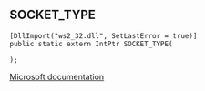 ## SOCKET_TYPE

```
[DllImport("ws2_32.dll", SetLastError = true)]
public static extern IntPtr SOCKET_TYPE(
   
);
```

[Microsoft documentation](TODO)
